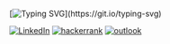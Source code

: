 [![Typing SVG](https://readme-typing-svg.herokuapp.com?color=%23C3C2B4&size=40&multiline=true&width=1800&height=200&lines=Welcome+to+my+sanctuary!;My+preferred+name+is+Juby+(she%2Fher).;I+am+a+full-time+Cybersecurity+student+at+USF+(Go+Bulls!);I+am+currently+searching+for+an+internship+in+the+cybersecurity+field.)](https://git.io/typing-svg)


[![LinkedIn][1.2]][1]
[![hackerrank][2.2]][2]
[![outlook][3.2]][3]

<!-- Icons -->
[1.2]: https://img.shields.io/badge/LinkedIn-0077B5?style=for-the-badge&logo=linkedin&logoColor=white
[2.2]: https://img.shields.io/badge/-Hackerrank-2EC866?style=for-the-badge&logo=HackerRank&logoColor=white
[3.2]: https://img.shields.io/badge/Microsoft_Outlook-0078D4?style=for-the-badge&logo=microsoft-outlook&logoColor=white

<!-- Links to your social media accounts -->

[1]: https://www.linkedin.com/in/decenaj/
[2]: https://img.shields.io/badge/-Hackerrank-2EC866?style=for-the-badge&logo=HackerRank&logoColor=white
[3]: mailto:decena.j@outlook.com


<!---
AliasVel/AliasVel is a ✨ special ✨ repository because its `README.md` (this file) appears on your GitHub profile.
You can click the Preview link to take a look at your changes.
--->
